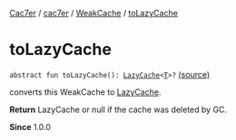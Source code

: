 [Cac7er](../../index.md) / [cac7er](../index.md) / [WeakCache](index.md) / [toLazyCache](./to-lazy-cache.md)

# toLazyCache

`abstract fun toLazyCache(): `[`LazyCache`](../-lazy-cache/index.md)`<`[`T`](index.md#T)`>?` [(source)](http://2wiqua.wcaokaze.com/gitbucket/wcaokaze/Cac7er/blob/master/src/main/java/cac7er/WeakCache.kt#L92)

converts this WeakCache to [LazyCache](../-lazy-cache/index.md).

**Return**
LazyCache or null if the cache was deleted by GC.

**Since**
1.0.0


